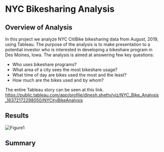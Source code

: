 # NYC Bikesharing Analysis

## Overview of Analysis

In this project we analyze NYC CitiBike bikesharing data from August, 2019, using Tableau. The purpose of the analysis is to make presentation to a potential investor who is interested in developing a bikeshare program in Des Moines, Iowa. The analysis is aimed at answering few key questions:

- Who uses bikeshare programs?
- What area of a city sees the most bikeshare usage?
- What time of day are bikes used the most and the least?
- How much are the bikes used and by whom?

The entire Tableau story can be seen at this link.
https://public.tableau.com/app/profile/dinesh.shetty/viz/NYC_Bike_Analysis_16372172298050/NYCityBikeAnalysis


## Results




![Figure1](/Images/Fig1.png)



## Summary
